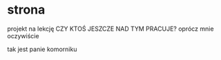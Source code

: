 # strona
projekt na lekcję
CZY KTOŚ JESZCZE NAD TYM PRACUJE?
oprócz mnie oczywiście

tak jest panie komorniku